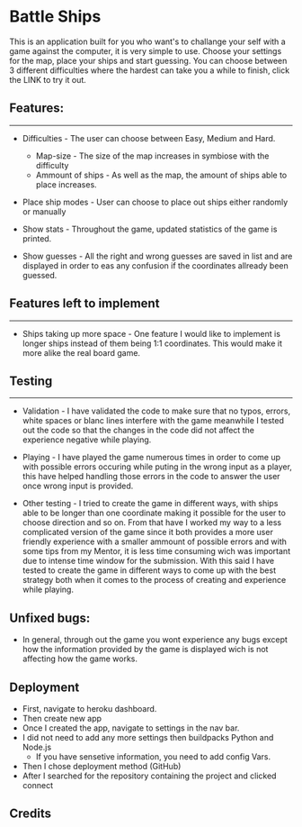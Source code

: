 # Battle Ships

This is an application built for you who want's to challange your self with a game against the computer, it is very simple to use. Choose your settings for the map, place your ships and start guessing. You can choose between 3 different difficulties where the hardest can take you a while to finish, click the LINK to try it out.

## Features:
---
- Difficulties - The user can choose between Easy, Medium and Hard.
    - Map-size - The size of the map increases in symbiose with the difficulty
    - Ammount of ships - As well as the map, the amount of ships able to place increases.
- Place ship modes - User can choose to place out ships either randomly or manually

- Show stats - Throughout the game, updated statistics of the game is printed.

- Show guesses - All the right and wrong guesses are saved in list and are displayed in order to eas any confusion if the coordinates allready been guessed.

## Features left to implement
---
- Ships taking up more space - One feature I would like to implement is longer ships instead of them being 1:1 coordinates. This would make it more alike the real board game.


## Testing
---
- Validation - I have validated the code to make sure that no typos, errors, white spaces or blanc lines interfere with the game meanwhile I tested out the code so that the changes in the code did not affect the experience negative while playing.

- Playing - I have played the game numerous times in order to come up with possible errors occuring while puting in the wrong input as a player, this have helped handling those errors in the code to answer the user once wrong input is provided.

- Other testing - I tried to create the game in different ways, with ships able to be longer than one coordinate making it possible for the user to choose direction and so on. From that have I worked my way to a less complicated version of the game since it both provides a more user friendly experience with a smaller ammount of possible errors and with some tips from my Mentor, it is less time consuming wich was important due to intense time window for the submission. With this said I have tested to create the game in different ways to come up with the best strategy both when it comes to the process of creating and experience while playing.


## Unfixed bugs:
- In general, through out the game you wont experience any bugs except how the information provided by the game is displayed wich is not affecting how the game works.


## Deployment
- First, navigate to heroku dashboard.
- Then create new app
- Once I created the app, navigate to settings in the nav bar.
- I did not need to add any more settings then buildpacks Python and Node.js
    - If you have sensetive information, you need to add config Vars.
- Then I chose deployment method (GitHub)
- After I searched for the repository containing the project and clicked connect


## Credits

